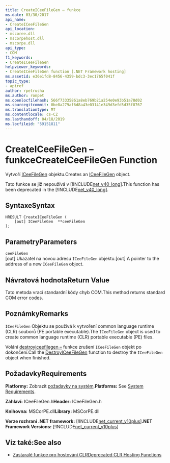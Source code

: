 ```yaml
---
title: CreateICeeFileGen – funkce
ms.date: 03/30/2017
api_name:
- CreateICeeFileGen
api_location:
- mscoree.dll
- mscorpehost.dll
- mscorpe.dll
api_type:
- COM
f1_keywords:
- CreateICeeFileGen
helpviewer_keywords:
- CreateICeeFileGen function [.NET Framework hosting]
ms.assetid: e36e1fd8-8456-4359-bdc3-3ec1765f041f
topic_type:
- apiref
author: rpetrusha
ms.author: ronpet
ms.openlocfilehash: 566f73335861a8eb769b21a254e0e93b51a78d02
ms.sourcegitcommit: 0be8a279af6d8a43e03141e349d3efd5d35f8767
ms.translationtype: MT
ms.contentlocale: cs-CZ
ms.lasthandoff: 04/18/2019
ms.locfileid: "59151811"
---
```

# <a name="createiceefilegen-function"></a><span data-ttu-id="f5354-102">CreateICeeFileGen – funkce</span><span class="sxs-lookup"><span data-stu-id="f5354-102">CreateICeeFileGen Function</span></span>
<span data-ttu-id="f5354-103">Vytvoří [ICeeFileGen](../../../../docs/framework/unmanaged-api/hosting/iceefilegen-class.md) objektu.</span><span class="sxs-lookup"><span data-stu-id="f5354-103">Creates an [ICeeFileGen](../../../../docs/framework/unmanaged-api/hosting/iceefilegen-class.md) object.</span></span>  
  
 <span data-ttu-id="f5354-104">Tato funkce se již nepoužívá v [!INCLUDE[net_v40_long](../../../../includes/net-v40-long-md.md)].</span><span class="sxs-lookup"><span data-stu-id="f5354-104">This function has been deprecated in the [!INCLUDE[net_v40_long](../../../../includes/net-v40-long-md.md)].</span></span>  
  
## <a name="syntax"></a><span data-ttu-id="f5354-105">Syntaxe</span><span class="sxs-lookup"><span data-stu-id="f5354-105">Syntax</span></span>  
  
```  
HRESULT CreateICeeFileGen (  
    [out] ICeeFileGen  **ceeFileGen  
);  
```  
  
## <a name="parameters"></a><span data-ttu-id="f5354-106">Parametry</span><span class="sxs-lookup"><span data-stu-id="f5354-106">Parameters</span></span>  
 `ceeFileGen`  
 <span data-ttu-id="f5354-107">[out] Ukazatel na novou adresu `ICeeFileGen` objektu.</span><span class="sxs-lookup"><span data-stu-id="f5354-107">[out] A pointer to the address of a new `ICeeFileGen` object.</span></span>  
  
## <a name="return-value"></a><span data-ttu-id="f5354-108">Návratová hodnota</span><span class="sxs-lookup"><span data-stu-id="f5354-108">Return Value</span></span>  
 <span data-ttu-id="f5354-109">Tato metoda vrací standardní kódy chyb COM.</span><span class="sxs-lookup"><span data-stu-id="f5354-109">This method returns standard COM error codes.</span></span>  
  
## <a name="remarks"></a><span data-ttu-id="f5354-110">Poznámky</span><span class="sxs-lookup"><span data-stu-id="f5354-110">Remarks</span></span>  
 <span data-ttu-id="f5354-111">`ICeeFileGen` Objektu se používá k vytvoření common language runtime (CLR) souborů (PE portable executable).</span><span class="sxs-lookup"><span data-stu-id="f5354-111">The `ICeeFileGen` object is used to create common language runtime (CLR) portable executable (PE) files.</span></span>  
  
 <span data-ttu-id="f5354-112">Volání [destroyiceefilegen –](../../../../docs/framework/unmanaged-api/hosting/destroyiceefilegen-function.md) funkce zrušení `ICeeFileGen` objekt po dokončení.</span><span class="sxs-lookup"><span data-stu-id="f5354-112">Call the [DestroyICeeFileGen](../../../../docs/framework/unmanaged-api/hosting/destroyiceefilegen-function.md) function to destroy the `ICeeFileGen` object when finished.</span></span>  
  
## <a name="requirements"></a><span data-ttu-id="f5354-113">Požadavky</span><span class="sxs-lookup"><span data-stu-id="f5354-113">Requirements</span></span>  
 <span data-ttu-id="f5354-114">**Platformy:** Zobrazit [požadavky na systém](../../../../docs/framework/get-started/system-requirements.md).</span><span class="sxs-lookup"><span data-stu-id="f5354-114">**Platforms:** See [System Requirements](../../../../docs/framework/get-started/system-requirements.md).</span></span>  
  
 <span data-ttu-id="f5354-115">**Záhlaví:** ICeeFileGen.h</span><span class="sxs-lookup"><span data-stu-id="f5354-115">**Header:** ICeeFileGen.h</span></span>  
  
 <span data-ttu-id="f5354-116">**Knihovna:** MSCorPE.dll</span><span class="sxs-lookup"><span data-stu-id="f5354-116">**Library:** MSCorPE.dll</span></span>  
  
 <span data-ttu-id="f5354-117">**Verze rozhraní .NET framework:** [!INCLUDE[net_current_v10plus](../../../../includes/net-current-v10plus-md.md)]</span><span class="sxs-lookup"><span data-stu-id="f5354-117">**.NET Framework Versions:** [!INCLUDE[net_current_v10plus](../../../../includes/net-current-v10plus-md.md)]</span></span>  
  
## <a name="see-also"></a><span data-ttu-id="f5354-118">Viz také:</span><span class="sxs-lookup"><span data-stu-id="f5354-118">See also</span></span>

- [<span data-ttu-id="f5354-119">Zastaralé funkce pro hostování CLR</span><span class="sxs-lookup"><span data-stu-id="f5354-119">Deprecated CLR Hosting Functions</span></span>](../../../../docs/framework/unmanaged-api/hosting/deprecated-clr-hosting-functions.md)
